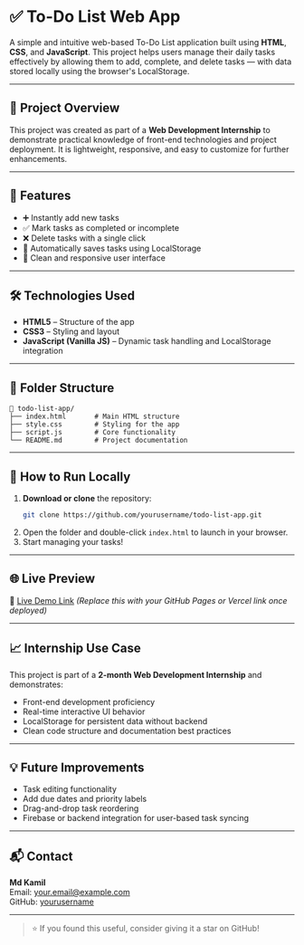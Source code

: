 # ✅ To-Do List Web App

A simple and intuitive web-based To-Do List application built using **HTML**, **CSS**, and **JavaScript**. This project helps users manage their daily tasks effectively by allowing them to add, complete, and delete tasks — with data stored locally using the browser's LocalStorage.

---

## 📌 Project Overview

This project was created as part of a **Web Development Internship** to demonstrate practical knowledge of front-end technologies and project deployment. It is lightweight, responsive, and easy to customize for further enhancements.

---

## 🚀 Features

- ➕ Instantly add new tasks
- ✅ Mark tasks as completed or incomplete
- ❌ Delete tasks with a single click
- 💾 Automatically saves tasks using LocalStorage
- 🎨 Clean and responsive user interface

---

## 🛠️ Technologies Used

- **HTML5** – Structure of the app
- **CSS3** – Styling and layout
- **JavaScript (Vanilla JS)** – Dynamic task handling and LocalStorage integration

---

## 📂 Folder Structure

```
📁 todo-list-app/
├── index.html       # Main HTML structure
├── style.css        # Styling for the app
├── script.js        # Core functionality
└── README.md        # Project documentation
```

---

## 🚧 How to Run Locally

1. **Download or clone** the repository:
   ```bash
   git clone https://github.com/yourusername/todo-list-app.git
   ```
2. Open the folder and double-click `index.html` to launch in your browser.
3. Start managing your tasks!

---

## 🌐 Live Preview

🔗 [Live Demo Link](#) *(Replace this with your GitHub Pages or Vercel link once deployed)*

---

## 📈 Internship Use Case

This project is part of a **2-month Web Development Internship** and demonstrates:
- Front-end development proficiency
- Real-time interactive UI behavior
- LocalStorage for persistent data without backend
- Clean code structure and documentation best practices

---

## 💡 Future Improvements

- Task editing functionality
- Add due dates and priority labels
- Drag-and-drop task reordering
- Firebase or backend integration for user-based task syncing

---

## 📬 Contact

**Md Kamil**  
Email: your.email@example.com  
GitHub: [yourusername](https://github.com/yourusername)

---

> ⭐ If you found this useful, consider giving it a star on GitHub!

